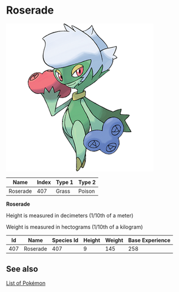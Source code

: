 # Roserade


![Roserade](images/407.png)

| **Name** | **Index** | **Type 1** | **Type 2** |
|----|----|----|----|
| Roserade | 407 | Grass | Poison  |

**Roserade** 


Height is measured in decimeters (1/10th of a meter)

Weight is measured in hectograms (1/10th of a kilogram)

| **Id** | **Name** | **Species Id** | **Height** | **Weight** | **Base Experience** |
|--------|----------|----------------|------------|------------|---------------------|
| 407 | Roserade | 407 | 9 | 145 | 258 |


## See also

[List of Pokémon](../pokemon.md)
